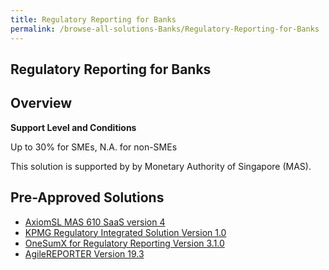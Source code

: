```yaml
---
title: Regulatory Reporting for Banks
permalink: /browse-all-solutions-Banks/Regulatory-Reporting-for-Banks
---
```


## Regulatory Reporting for Banks
## Overview

**Support Level and Conditions**

Up to 30% for SMEs, N.A. for non-SMEs

This solution is supported by by Monetary Authority of Singapore (MAS).

## Pre-Approved Solutions

- <a href='/productivity-solutions-grant/solutionrepo/solution1476' target='_blank'>AxiomSL MAS 610 SaaS version 4</a><br>
- <a href='/productivity-solutions-grant/solutionrepo/solution1479' target='_blank'>KPMG Regulatory Integrated Solution Version 1.0</a><br>
- <a href='/productivity-solutions-grant/solutionrepo/solution1484' target='_blank'>OneSumX for Regulatory Reporting Version 3.1.0</a><br>
- <a href='/productivity-solutions-grant/solutionrepo/solution1833' target='_blank'>AgileREPORTER Version 19.3</a><br>
